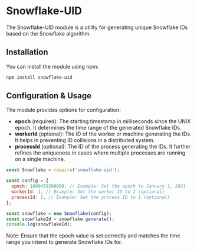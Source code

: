 # Snowflake-UID

The Snowflake-UID module is a utility for generating unique Snowflake IDs based on the Snowflake algorithm.

## Installation

You can install the module using npm:

```bash
npm install snowflake-uid
```

## Configuration & Usage
The module provides options for configuration:

- **epoch** (required): The starting timestamp in milliseconds since the UNIX epoch. It determines the time range of the generated Snowflake IDs.
- **workerId** (optional): The ID of the worker or machine generating the IDs. It helps in preventing ID collisions in a distributed system.
- **processId** (optional): The ID of the process generating the IDs. It further refines the uniqueness in cases where multiple processes are running on a single machine.

```js
const Snowflake = require('snowflake-uid');

const config = {
  epoch: 1609459200000, // Example: Set the epoch to January 1, 2021
  workerId: 1, // Example: Set the worker ID to 1 (optional)
  processId: 1, // Example: Set the process ID to 1 (optional)
};

const snowflake = new Snowflake(config);
const snowflakeId = snowflake.generate();
console.log(snowflakeId);
```

Note: Ensure that the epoch value is set correctly and matches the time range you intend to generate Snowflake IDs for.